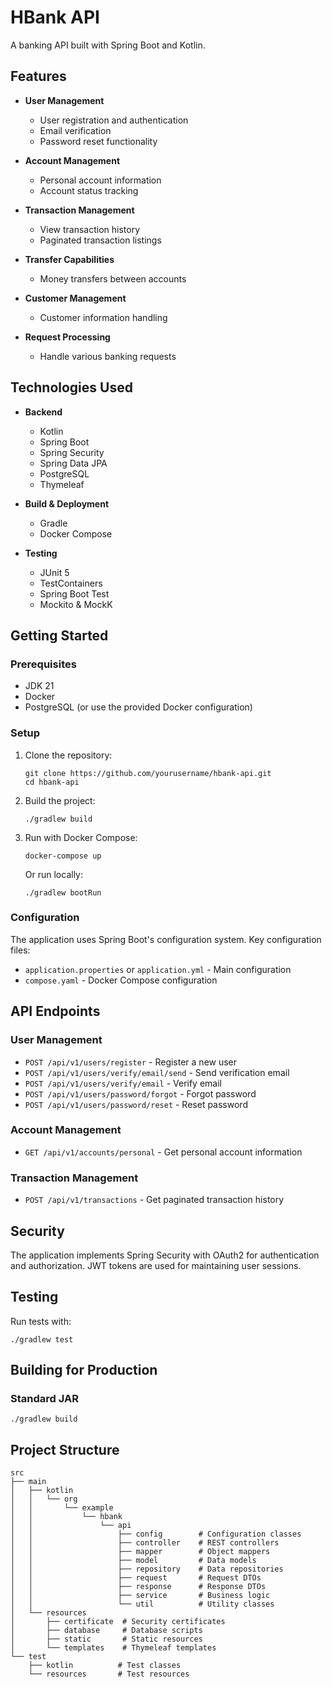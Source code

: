 # HBank API

A banking API built with Spring Boot and Kotlin.

## Features

- **User Management**
  - User registration and authentication
  - Email verification
  - Password reset functionality

- **Account Management**
  - Personal account information
  - Account status tracking

- **Transaction Management**
  - View transaction history
  - Paginated transaction listings

- **Transfer Capabilities**
  - Money transfers between accounts

- **Customer Management**
  - Customer information handling

- **Request Processing**
  - Handle various banking requests

## Technologies Used

- **Backend**
  - Kotlin 
  - Spring Boot
  - Spring Security
  - Spring Data JPA
  - PostgreSQL
  - Thymeleaf

- **Build & Deployment**
  - Gradle
  - Docker Compose

- **Testing**
  - JUnit 5
  - TestContainers
  - Spring Boot Test
  - Mockito & MockK

## Getting Started

### Prerequisites

- JDK 21
- Docker
- PostgreSQL (or use the provided Docker configuration)

### Setup

1. Clone the repository:
   ```
   git clone https://github.com/yourusername/hbank-api.git
   cd hbank-api
   ```

2. Build the project:
   ```
   ./gradlew build
   ```

3. Run with Docker Compose:
   ```
   docker-compose up
   ```

   Or run locally:
   ```
   ./gradlew bootRun
   ```

### Configuration

The application uses Spring Boot's configuration system. Key configuration files:

- `application.properties` or `application.yml` - Main configuration
- `compose.yaml` - Docker Compose configuration

## API Endpoints

### User Management

- `POST /api/v1/users/register` - Register a new user
- `POST /api/v1/users/verify/email/send` - Send verification email
- `POST /api/v1/users/verify/email` - Verify email
- `POST /api/v1/users/password/forgot` - Forgot password
- `POST /api/v1/users/password/reset` - Reset password

### Account Management

- `GET /api/v1/accounts/personal` - Get personal account information

### Transaction Management

- `POST /api/v1/transactions` - Get paginated transaction history

## Security

The application implements Spring Security with OAuth2 for authentication and authorization. JWT tokens are used for maintaining user sessions.

## Testing

Run tests with:
```
./gradlew test
```

## Building for Production

### Standard JAR

```
./gradlew build
```

## Project Structure

```
src
├── main
│   ├── kotlin
│   │   └── org
│   │       └── example
│   │           └── hbank
│   │               └── api
│   │                   ├── config        # Configuration classes
│   │                   ├── controller    # REST controllers
│   │                   ├── mapper        # Object mappers
│   │                   ├── model         # Data models
│   │                   ├── repository    # Data repositories
│   │                   ├── request       # Request DTOs
│   │                   ├── response      # Response DTOs
│   │                   ├── service       # Business logic
│   │                   └── util          # Utility classes
│   └── resources
│       ├── certificate  # Security certificates
│       ├── database     # Database scripts
│       ├── static       # Static resources
│       └── templates    # Thymeleaf templates
└── test
    ├── kotlin          # Test classes
    └── resources       # Test resources